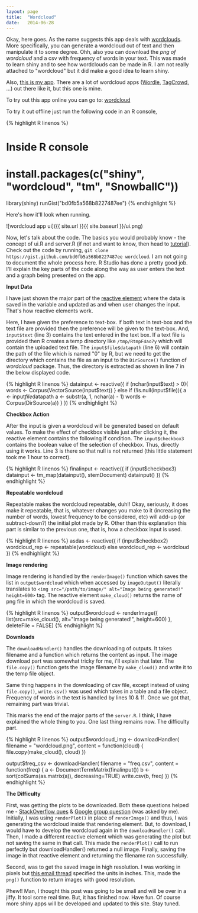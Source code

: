 ```yaml
---
layout: page
title:  "Wordcloud"
date:   2014-06-28
---
```


Okay, here goes. As the name suggests this app deals with [wordclouds](https://en.wikipedia.org/wiki/Tag_cloud). More specifically, you can generate a wordcloud out of text and then manipulate it to some degree. Ohh, also you can download the *png of wordcloud* and a csv with frequency of words in your text. This was made to learn shiny and to see how wordclouds can be made in R. I am not really attached to "wordcloud" but it did make a good idea to learn shiny.

Also, [this is my app](https://www.youtube.com/watch?v=Hgd2F2QNfEE). There are a lot of wordcloud apps ([Wordle](http://www.wordle.net/), [TagCrowd](http://tagcrowd.com/), ...) out there like it, but this one is mine.

To try out this app online you can go to: [wordcloud](https://tminima.shinyapps.io/wordcloud)

To try it out offline just run the following code in an R console,

{% highlight R linenos %}
# Inside R console
# install.packages(c("shiny", "wordcloud", "tm", "SnowballC"))
library(shiny)
runGist("bd0fb5a568b8227487ee")
{% endhighlight %}

Here's how it'll look when running.

![wordcloud app ui]({{ site.url }}{{ site.baseurl }}/ui.png)

Now, let's talk about the code. The basics you would probably know - the concept of ui.R and server.R (if not and want to know, then head to [tutorial](http://shiny.rstudio.com/tutorial/)). Check out the code by running, ```git clone https://gist.github.com/bd0fb5a568b8227487ee wordcloud```. I am not going to document the whole process here. R Studio has done a pretty good job. I'll explain the key parts of the code along the way as user enters the text and a graph being presented on the app.

**Input Data**

I have just shown the major part of the [reactive element](http://shiny.rstudio.com/articles/reactivity-overview.html) where the data is saved in the variable and updated as and when user changes the input. That's how reactive elements work.

Here, I have given the preference to text-box. if both text in text-box and the text file are provided then the preference will be given to the text-box. And, ```input$text``` (line 3) contains the text entered in the text box. If a text file is provided then R creates a temp directory like ```/tmp/RtmpF4ao7y``` which will contain the uploaded text file. The ```input$file$datapath``` (line 6) will contain the path of the file which is named "0" by R, but we need to get the directory which contains the file as an input to the ```DirSource()``` function of *wordcloud* package. Thus, the directory is extracted as shown in line 7 in the below displayed code.

{% highlight R linenos %}
datainput <- reactive({
  if (nchar(input$text) > 0){
    words <- Corpus(VectorSource(input$text))
  }
  else if (!is.null(input$file)){
    a <- input$file$datapath
    a <- substr(a, 1, nchar(a) - 1)
    words <- Corpus(DirSource(a))
  }
})
{% endhighlight %}

**Checkbox Action**

After the input is given a wordcloud will be generated based on default values. To make the effect of checkbox visible just after clicking it, the reactive element contains the following if condition. The ```input$checkbox3``` contains the boolean value of the selection of checkbox. Thus, directly using it works. Line 3 is there so that null is not returned (this little statement took me 1 hour to correct).

{% highlight R linenos %}
finalinput <- reactive({
  if (input$checkbox3) datainput <- tm_map(datainput(), stemDocument)
  datainput()
  })
{% endhighlight %}

**Repeatable wordcloud**

Repeatable makes the wordcloud repeatable, duh!! Okay, seriously, it does make it repeatable, that is, whatever changes you make to it (increasing the number of words, lowest frequency to be considered, etc) will add-up (or subtract-down?) the initial plot made by R. Other than this explanation this part is similar to the previous one, that is, how a checkbox input is used.

{% highlight R linenos %}
asdas <- reactive({
  if (input$checkbox2) wordcloud_rep <- repeatable(wordcloud)
  else wordcloud_rep <- wordcloud
})
{% endhighlight %}

**Image rendering**

Image rendering is handled by the ```renderImage()``` function which saves the list in ```output$wordcloud``` which when accessed by ```imageOutput()``` literally translates to ```<img src="/path/to/image/" alt="Image being generated!" height=600>``` tag. The reactive element ```make_cloud()``` returns the name of png file in which the wordcloud is saved.

{% highlight R linenos %}
output$wordcloud <- renderImage({
  list(src=make_cloud(), alt="Image being generated!", height=600)
},
deleteFile = FALSE)
{% endhighlight %}

**Downloads**

The ```downloadHandler()``` handles the downloading of outputs. It takes filename and a function which returns the content as input. The image download part was somewhat tricky for me, i'll explain that later. The ```file.copy()``` function gets the image filename by ```make_cloud()``` and write it to the temp file object.

Same thing happens in the downloading of csv file, except instead of using ```file.copy()```, ```write.csv()``` was used which takes in a table and a file object. Frequency of words in the text is handled by lines 10 & 11. Once we got that, remaining part was trivial.

This marks the end of the major parts of the ```server.R```. I think, I have explained the whole thing to you. One last thing remains now. The difficulty part.

{% highlight R linenos %}
output$wordcloud_img <- downloadHandler(
  filename = "wordcloud.png",
  content = function(cloud) {
    file.copy(make_cloud(), cloud)
  })

output$freq_csv <- downloadHandler(
  filename = "freq.csv",
  content = function(freq) {
    a <- DocumentTermMatrix(finalinput())
    b <- sort(colSums(as.matrix(a)), decreasing=TRUE)
    write.csv(b, freq)
  })
{% endhighlight %}

**The Difficulty**

First, was getting the plots to be downloaded. Both these questions helped me - [StackOverflow ques](http://stackoverflow.com/q/14810409/2650427) & [Google group question](https://groups.google.com/d/msg/shiny-discuss/ZDe6pJCvbrI/FnTQjIaHVwAJ) (was asked by me). Initially, I was using ```renderPlot()``` in place of ```renderImage()``` and thus, I was generating the wordcloud inside that rendering element. But, to download, I would have to develop the wordcloud again in the ```downloadHandler()``` call. Then, I made a different reactive element which was generating the plot but not saving the same in that call. This made the ```renderPlot()``` call to run perfectly but downloadHandler() returned a null image. Finally, saving the image in that reactive element and returning the filename ran successfully.

Second, was to get the saved image in high resolution. I was working in pixels but [this email thread](http://r.789695.n4.nabble.com/High-resolution-figures-for-a-paper-td840616.html) specified the units in inches. This, made the ```png()``` function to return images with good resolution.

Phew!! Man, I thought this post was going to be small and will be over in a jiffy. It tool some real time. But, it has finished now. Have fun. Of course more shiny apps will be developed and updated to this site. Stay tuned.